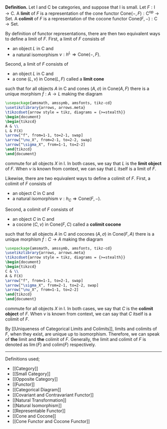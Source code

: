 **Definition.** Let $\mathsf{I}$ and $\mathsf{C}$ be categories, and suppose that $\mathsf{I}$ is small. Let $F:\mathsf{I}\to \mathsf{C}$. A **limit** of $F$ is a representation of the cone functor $\text{Cone}(-,F):\mathsf{C}^\text{op}\to \mathsf{Set}$. A **colimit** of $F$ is a representation of the cocone functor $\text{Cone}(F,-):\mathsf{C}\to \mathsf{Set}$.

By definition of functor representations, there are then two equivalent ways to define a limit of $F$. First, a limit of $F$ consists of
- an object $L$ in $\mathsf{C}$ and
- a natural isomorphism $\nu:h^L\Rightarrow \text{Cone}(-,F)$.

Second, a limit of $F$ consists of
- an object $L$ in $\mathsf{C}$ and
- a cone $(L,\nu)$ in $\text{Cone}(L,F)$ called a **limit cone**

such that for all objects $A$ in $\mathsf{C}$ and cones $(A,\sigma)$ in $\text{Cone}(A,F)$ there is a unique morphism $f:A\to L$ making the diagram

```tikz
\usepackage{amsmath, amssymb, amsfonts, tikz-cd}
\usetikzlibrary{arrows, arrows.meta}
\tikzcdset{arrow style = tikz, diagrams = {>=stealth}}
\begin{document}
\begin{tikzcd}
A & \\
L & F(X)
\arrow["f", from=1-1, to=2-1, swap]
\arrow["\nu_X", from=2-1, to=2-2, swap]
\arrow["\sigma_X", from=1-1, to=2-2]
\end{tikzcd}
\end{document}
```

commute for all objects $X$ in $\mathsf{I}$. In both cases, we say that $L$ is the **limit object** of $F$. When $\nu$ is known from context, we can say that $L$ itself is a limit of $F$.

Likewise, there are two equivalent ways to define a colimit of $F$. First, a colimit of $F$ consists of
- an object $C$ in $\mathsf{C}$ and
- a natural isomorphism $\nu:h_{C}\Rightarrow \text{Cone}(F,-)$.

Second, a colimit of $F$ consists of
- an object $C$ in $\mathsf{C}$ and
- a cocone $(C,\nu)$ in $\text{Cone}(F,C)$ called a **colimit cocone**

such that for all objects $A$ in $\mathsf{C}$ and cocones $(A,\sigma)$ in $\text{Cone}(F,A)$ there is a unique morphism $f:C\to A$ making the diagram

```tikz
\usepackage{amsmath, amssymb, amsfonts, tikz-cd}
\usetikzlibrary{arrows, arrows.meta}
\tikzcdset{arrow style = tikz, diagrams = {>=stealth}}
\begin{document}
\begin{tikzcd}
C & \\
A & F(X)
\arrow["f", from=1-1, to=2-1, swap]
\arrow["\sigma_X", from=2-1, to=2-2, swap]
\arrow["\nu_X", from=1-1, to=2-2]
\end{tikzcd}
\end{document}
```

commute for all objects $X$ in $\mathsf{I}$. In both cases, we say that $C$ is the **colimit object** of $F$. When $\nu$ is known from context, we can say that $C$ itself is a colimit of $F$.

By [[Uniqueness of Categorical Limits and Colimits]], limits and colimits of $F$, when they exist, are unique up to isomorphism. Therefore, we can speak of **the** limit and **the** colimit of $F$. Generally, the limit and colimit of $F$ is denoted as $\lim(F)$ and $\text{colim}(F)$ respectively.
***
Definitions used;
- [[Category]]
- [[Small Category]]
- [[Opposite Category]]
- [[Functor]]
- [[Categorical Diagram]]
- [[Covariant and Contravariant Functor]]
- [[Natural Transformation]]
- [[Natural Isomorphism]]
- [[Representable Functor]]
- [[Cone and Cocone]]
- [[Cone Functor and Cocone Functor]]